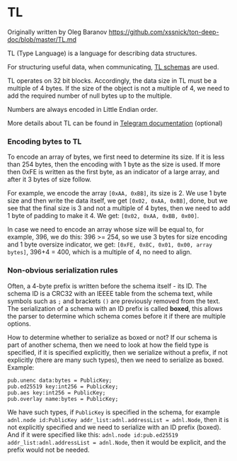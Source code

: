 # TL

Originally written by Oleg Baranov https://github.com/xssnick/ton-deep-doc/blob/master/TL.md

TL (Type Language) is a language for describing data structures.

For structuring useful data, when communicating, [TL schemas](https://github.com/ton-blockchain/ton/tree/master/tl/generate/scheme) are used.

TL operates on 32 bit blocks. Accordingly, the data size in TL must be a multiple of 4 bytes.
If the size of the object is not a multiple of 4, we need to add the required number of null bytes up to the multiple.

Numbers are always encoded in Little Endian order.

More details about TL can be found in [Telegram documentation](https://core.telegram.org/mtproto/TL) (optional)


### Encoding bytes to TL
To encode an array of bytes, we first need to determine its size.
If it is less than 254 bytes, then the encoding with 1 byte as the size is used. If more
then 0xFE is written as the first byte, as an indicator of a large array, and after it 3 bytes of size follow.

For example, we encode the array `[0xAA, 0xBB]`, its size is 2. We use 1 byte
size and then write the data itself, we get `[0x02, 0xAA, 0xBB]`, done, but we see
that the final size is 3 and not a multiple of 4 bytes, then we need to add 1 byte of padding to make it 4. We get: `[0x02, 0xAA, 0xBB, 0x00]`.

In case we need to encode an array whose size will be equal to, for example, 396,
we do this: 396 >= 254, so we use 3 bytes for size encoding and 1 byte oversize indicator,
we get: `[0xFE, 0x8C, 0x01, 0x00, array bytes]`, 396+4 = 400, which is a multiple of 4, no need to align.

### Non-obvious serialization rules

Often, a 4-byte prefix is written before the schema itself - its ID. The schema ID is a CRC32 with an IEEEE table from the schema text, while symbols such as `;` and brackets `()` are previously removed from the text. The serialization of a schema with an ID prefix is called **boxed**, this allows the parser to determine which schema comes before it if there are multiple options.

How to determine whether to serialize as boxed or not? If our schema is part of another schema, then we need to look at how the field type is specified, if it is specified explicitly, then we serialize without a prefix, if not explicitly (there are many such types), then we need to serialize as boxed. Example:
```
pub.unenc data:bytes = PublicKey;
pub.ed25519 key:int256 = PublicKey;
pub.aes key:int256 = PublicKey;
pub.overlay name:bytes = PublicKey;
```
We have such types, if `PublicKey` is specified in the schema, for example `adnl.node id:PublicKey addr_list:adnl.addressList = adnl.Node`, then it is not explicitly specified and we need to serialize with an ID prefix (boxed). And if it were specified like this: `adnl.node id:pub.ed25519 addr_list:adnl.addressList = adnl.Node`, then it would be explicit, and the prefix would not be needed.
